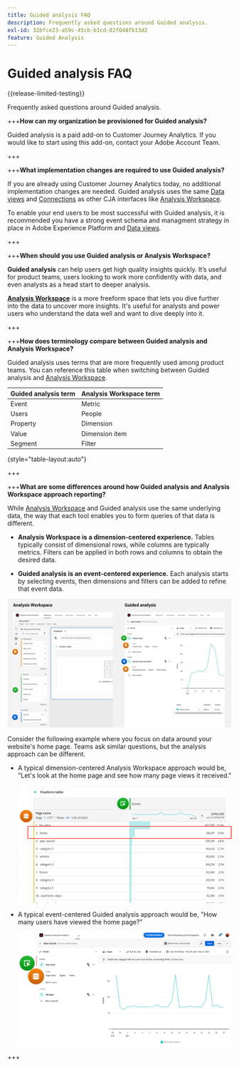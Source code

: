 ```yaml
---
title: Guided analysis FAQ
description: Frequently asked questions around Guided analysis.
exl-id: 32bfce23-a59c-45cb-b1cd-82f048fb13d2
feature: Guided Analysis
---
```

# Guided analysis FAQ

{{release-limited-testing}}

Frequently asked questions around Guided analysis.

+++**How can my organization be provisioned for Guided analysis?**

Guided analysis is a paid add-on to Customer Journey Analytics. If you would like to start using this add-on, contact your Adobe Account Team.

+++

+++**What implementation changes are required to use Guided analysis?**

If you are already using Customer Journey Analytics today, no additional implementation changes are needed. Guided analysis uses the same [Data views](../data-views/data-views.md) and [Connections](../connections/overview.md) as other CJA interfaces like [Analysis Workspace](../analysis-workspace/home.md). 

To enable your end users to be most successful with Guided analysis, it is recommended you have a strong event schema and managment strategy in place in Adobe Experience Platform and [Data views](../data-views/data-views.md).

+++

+++**When should you use Guided analysis or Analysis Workspace?**

**Guided analysis** can help users get high quality insights quickly. It’s useful for product teams, users looking to work more confidently with data, and even analysts as a head start to deeper analysis.

**[Analysis Workspace](../analysis-workspace/home.md)** is a more freeform space that lets you dive further into the data to uncover more insights. It's useful for analysts and power users who understand the data well and want to dive deeply into it.

+++

+++**How does terminology compare between Guided analysis and Analysis Workspace?**

Guided analysis uses terms that are more frequently used among product teams. You can reference this table when switching between Guided analysis and [Analysis Workspace](../analysis-workspace/home.md).

| Guided analysis term | Analysis Workspace term |
| --- | --- |
| Event | Metric |
| Users | People |
| Property | Dimension |
| Value | Dimension item |
| Segment | Filter |

{style="table-layout:auto"}

+++

+++**What are some differences around how Guided analysis and Analysis Workspace approach reporting?**

While [Analysis Workspace](../analysis-workspace/home.md) and Guided analysis use the same underlying data, the way that each tool enables you to form queries of that data is different.

* **Analysis Workspace is a dimension-centered experience.** Tables typically consist of dimensional rows, while columns are typically metrics. Filters can be applied in both rows and columns to obtain the desired data.

* **Guided analysis is an event-centered experience.** Each analysis starts by selecting events, then dimensions and filters can be added to refine that event data.

![Structure](assets/structure.png)

Consider the following example where you focus on data around your website's home page. Teams ask similar questions, but the analysis approach can be different.

* A typical dimension-centered Analysis Workspace approach would be, "Let's look at the home page and see how many page views it received."

   ![Dimension centered](assets/dimension-centered.png)

* A typical event-centered Guided analysis approach would be, "How many users have viewed the home page?"

   ![Event centered](assets/event-centered.png)

+++
